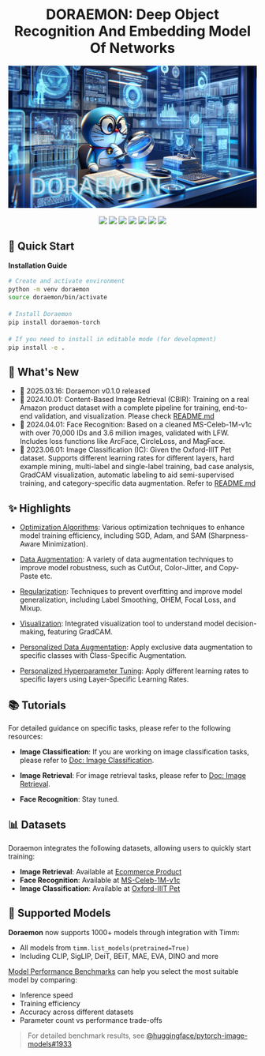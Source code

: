 # <div align="center">DORAEMON: Deep Object Recognition And Embedding Model Of Networks</div>

<p align="center">
<img src="./misc/doraemon.jpg">
</p>

<p align="center">
<img src="https://img.shields.io/badge/doraemon-0.0.4a0-brightgreen.svg">
<img src="https://img.shields.io/badge/python-3.10-blue.svg">
<img src="https://img.shields.io/badge/pytorch-2.0+-orange.svg">
<img src="https://img.shields.io/badge/torchmetrics-0.11.4-green.svg">
<img src="https://img.shields.io/badge/timm-0.9.16-red.svg">
<img src="https://img.shields.io/badge/opencv-4.7.0-lightgrey.svg">
<a href="LICENSE"><img src="https://img.shields.io/badge/license-MIT-blue.svg"></a>
</p>

## 🚀 Quick Start

<summary><b>Installation Guide</b></summary>

```bash
# Create and activate environment
python -m venv doraemon
source doraemon/bin/activate

# Install Doraemon
pip install doraemon-torch

# If you need to install in editable mode (for development)
pip install -e .
```

## 📢 What's New

- 🎁 2025.03.16: Doraemon v0.1.0 released
- 🎁 2024.10.01: Content-Based Image Retrieval (CBIR): Training on a real Amazon product dataset with a complete pipeline for training, end-to-end validation, and visualization. Please check [README.md](doraemon/models/representation/README_CBIR.md)
- 🎁 2024.04.01: Face Recognition: Based on a cleaned MS-Celeb-1M-v1c with over 70,000 IDs and 3.6 million images, validated with LFW. Includes loss functions like ArcFace, CircleLoss, and MagFace.
- 🎁 2023.06.01: Image Classification (IC): Given the Oxford-IIIT Pet dataset. Supports different learning rates for different layers, hard example mining, multi-label and single-label training, bad case analysis, GradCAM visualization, automatic labeling to aid semi-supervised training, and category-specific data augmentation. Refer to [README.md](doraemon/models/classifier/README.md)

## ✨ Highlights
- [Optimization Algorithms](doraemon/engine/optimizer.py): Various optimization techniques to enhance model training efficiency, including SGD, Adam, and SAM (Sharpness-Aware Minimization).

- [Data Augmentation](doraemon/dataset/transforms.py): A variety of data augmentation techniques to improve model robustness, such as CutOut, Color-Jitter, and Copy-Paste etc.

- [Regularization](doraemon/engine/optimizer.py): Techniques to prevent overfitting and improve model generalization, including Label Smoothing, OHEM, Focal Loss, and Mixup.

- [Visualization](doraemon/utils/cam.py): Integrated visualization tool to understand model decision-making, featuring GradCAM.

- [Personalized Data Augmentation](doraemon/built/class_augmenter.py): Apply exclusive data augmentation to specific classes with Class-Specific Augmentation.

- [Personalized Hyperparameter Tuning](doraemon/built/layer_optimizer.py): Apply different learning rates to specific layers using Layer-Specific Learning Rates.


## 📚 Tutorials

For detailed guidance on specific tasks, please refer to the following resources:

- **Image Classification**: If you are working on image classification tasks, please refer to [Doc: Image Classification](doraemon/models/classifier/README.md).

- **Image Retrieval**: For image retrieval tasks, please refer to [Doc: Image Retrieval](doraemon/models/representation/README_CBIR.md).

- **Face Recognition**: Stay tuned.

## 📊 Datasets

Doraemon integrates the following datasets, allowing users to quickly start training:

- **Image Retrieval**: Available at [Ecommerce Product](https://huggingface.co/datasets/wuji3/image-retrieval)
- **Face Recognition**: Available at [MS-Celeb-1M-v1c](https://huggingface.co/datasets/wuji3/face-recognition)
- **Image Classification**: Available at [Oxford-IIIT Pet](https://huggingface.co/datasets/wuji3/oxford-iiit-pet)

## 🧩 Supported Models
 
**Doraemon** now supports 1000+ models through integration with Timm:
 
- All models from `timm.list_models(pretrained=True)`
- Including CLIP, SigLIP, DeiT, BEiT, MAE, EVA, DINO and more

[Model Performance Benchmarks](https://github.com/huggingface/pytorch-image-models/tree/main/results) can help you select the most suitable model by comparing:
- Inference speed
- Training efficiency 
- Accuracy across different datasets
- Parameter count vs performance trade-offs

> For detailed benchmark results, see [@huggingface/pytorch-image-models#1933](https://github.com/huggingface/pytorch-image-models/issues/1933)
